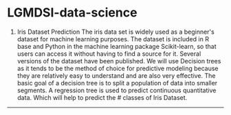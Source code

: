# LGMDSI-data-science


1. Iris Dataset Prediction
The iris data set is widely used as a beginner's dataset for machine learning purposes. The dataset is included in R base and Python in the machine learning package Scikit-learn, so that users can access it without having to find a source for it. Several versions of the dataset have been published.
We will use Decision trees as it tends to be the method of choice for predictive modeling because they are relatively easy to understand and are also very effective. The basic goal of a decision tree is to split a population of data into smaller segments. A regression tree is used to predict continuous quantitative data. Which will help to predict the # classes of Iris Dataset.
----------------------------------------------------------------------------------------------------------------------------------------------------------------------------------------------------------------------------------------------------------------------------------------------------------------------------------------------------------------------
